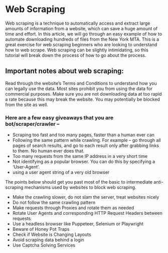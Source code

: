# Web Scraping
Web scraping is a technique to automatically access and extract large amounts of information from a website, 
which can save a huge amount of time and effort. 
In this article, we will go through an easy example of how to automate downloading hundreds of files from the New York 
MTA. This is a great exercise for web scraping beginners who are looking to understand how to web scrape. 
Web scraping can be slightly intimidating, so this tutorial will break down the process of how to go about the process.

## Important notes about web scraping:
Read through the website’s Terms and Conditions to understand how you can legally use the data. 
Most sites prohibit you from using the data for commercial purposes.
Make sure you are not downloading data at too rapid a rate because this may break the website. 
You may potentially be blocked from the site as well.

### Here are a few easy giveaways that you are bot/scraper/crawler –

- Scraping too fast and too many pages, faster than a human ever can
- Following the same pattern while crawling. For example – go through all pages of search results, and go to each result only after grabbing links to them. No human ever does that.
- Too many requests from the same IP address in a very short time
- Not identifying as a popular browser. You can do this by specifying a ‘User-Agent’.
- using a user agent string of a very old browser

The points below should get you past most of the basic to intermediate anti-scraping mechanisms used by websites 
to block web scraping.

- Make the crawling slower, do not slam the server, treat websites nicely
- Do not follow the same crawling pattern
- Make requests through Proxies and rotate them as needed
- Rotate User Agents and corresponding HTTP Request Headers between requests
- Use a headless browser like Puppeteer, Selenium or Playwright
- Beware of Honey Pot Traps
- Check if Website is Changing Layouts
- Avoid scraping data behind a login
- Use Captcha Solving Services

